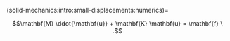 (solid-mechanics:intro:small-displacements:numerics)=


$$\mathbf{M} \ddot{\mathbf{u}} + \mathbf{K} \mathbf{u} = \mathbf{f} \ .$$



